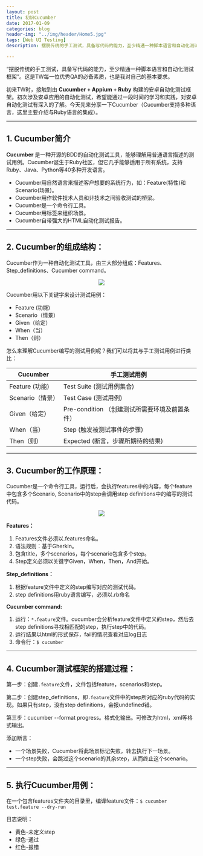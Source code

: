 ```yaml
---
layout: post
title: 初识Cucumber
date: 2017-01-09
categories: blog
header-img: "../img/header/Home5.jpg"
tags: [Web UI Testing]
description: 摆脱传统的手工测试，具备写代码的能力，至少精通一种脚本语言和自动化测试框架”。这是TW每一位优秀QA的必备素质，也是我对自己的基本要求。

---
```

 
“摆脱传统的手工测试，具备写代码的能力，至少精通一种脚本语言和自动化测试框架”。这是TW每一位优秀QA的必备素质，也是我对自己的基本要求。
 
初来TW时，接触到由 **Cucumber + Appium + Ruby** 构建的安卓自动化测试框架。初次涉及安卓应用的自动化测试，希望能通过一段时间的学习和实践，对安卓自动化测试有深入的了解。今天先来分享一下Cucumber（Cucumber支持多种语言，这里主要介绍与Ruby语言的集成）。 

---

## 1. Cucumber简介

**Cucumber** 是一种开源的BDD的自动化测试工具，能够理解用普通语言描述的测试用例。Cucumber诞生于Ruby社区，但它几乎能够适用于所有系统，支持Ruby、Java、Python等40多种开发语言。

* Cucumber用自然语言来描述客户想要的系统行为，如：Feature(特性)和Scenario(场景)。
* Cucumber用作软件技术人员和非技术之间验收测试的桥梁。
* Cucumber是一个命令行工具。
* Cucumber用标签来组织场景。
* Cucumber自带强大的HTML自动化测试报告。

---

## 2. Cucumber的组成结构：

Cucumber作为一种自动化测试工具，由三大部分组成：Features、Step_definitions、Cucumber command。

<center>
    <p><img src="{{site.baseurl }}/img/cucumber/Cucumber1.png" align="center"></p>
</center>

Cucumber用以下关键字来设计测试用例：

* Feature (功能)
* Scenario（情景）
* Given（给定）
* When（当）
* Then（则）

怎么来理解Cucumber编写的测试用例呢？我们可以将其与手工测试用例进行类比：

 Cucumber | 手工测试用例
--------- | -------------
 Feature (功能)  | Test Suite (测试用例集合)
 Scenario（情景）  | Test Case (测试用例)
 Given（给定）  | Pre-condition （创建测试所需要环境及前置条件）
 When（当）  | Step (触发被测试事件的步骤)
 Then（则）  | Expected  (断言，步骤所期待的结果)

---

## 3. Cucumber的工作原理：

Cucumber是一个命令行工具，运行后，会执行features中的内容，每个feature中包含多个Scenario, Scenario中的step会调用step definitions中的编写的测试代码。 

<center>
    <p><img src="{{site.baseurl }}/img/cucumber/Cucumber2.png" align="center"></p>
</center>

**Features：**
1. Features文件必须以.features命名。
2. 语法规则：基于Gherkin。
3. 包含title，多个scenarios，每个scenario包含多个step。
4. Step定义必须以关键字Given，When，Then，And开始。

**Step_definitions：**
1. 根据feature文件中定义的step编写对应的测试代码。
2. step definitions用ruby语言编写，必须以.rb命名

**Cucumber command:**
1. 运行：`*.feature`文件。cucumber会分析feature文件中定义的step，然后去step definitions寻找相匹配的step，执行step中的代码。
2. 运行结果以html的形式保存，fail的情况查看对应log日志
3. 命令行：`$ cucumber`

---

## 4. Cucumber测试框架的搭建过程：
第一步：创建`.feature`文件，文件包括feature，scenarios和step。

第二步：创建step_definitions，即`.feature`文件中的step所对应的ruby代码的实现。如果只有step，没有step definitions，会报undefined错。

第三步：cucumber --format progress。格式化输出。可修改为html，xml等格式输出。

添加断言： 

* 一个场景失败，Cucumber将此场景标记失败，转去执行下一场景。
* 一个step失败，会跳过这个scenario的其余step，从而终止这个scenario。
 
---
 
## 5. 执行Cucumber用例：

在一个包含features文件夹的目录里，编译feature文件：`$ cucumber test.feature --dry-run`
 
日志说明：

* 黄色-未定义step
* 绿色-通过
* 红色-报错
